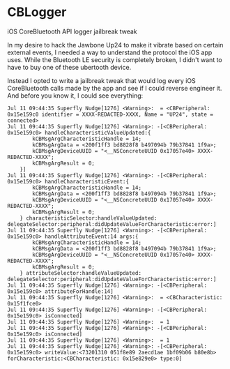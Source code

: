 CBLogger
========

iOS CoreBluetooth API logger jailbreak tweak

In my desire to hack the Jawbone Up24 to make it vibrate based on certain external events, I needed a way to understand the protocol the iOS app uses.
While the Bluetooth LE security is completely broken, I didn't want to have to buy one of these ubertooth device.

Instead I opted to write a jailbreak tweak that would log every iOS CoreBluetooth calls made by the app and see if I could reverse engineer it.
And before you know it, I could see everything:
```
Jul 11 09:44:35 Superfly Nudge[1276] <Warning>:  = <CBPeripheral: 0x15e159c0 identifier = XXXX-REDACTED-XXXX, Name = "UP24", state = connected>
Jul 11 09:44:35 Superfly Nudge[1276] <Warning>: -[<CBPeripheral: 0x15e159c0> handleCharacteristicValueUpdated:{
	    kCBMsgArgCharacteristicHandle = 14;
	    kCBMsgArgData = <200f1ff3 bd8828f8 b497094b 79b37841 1f9a>;
	    kCBMsgArgDeviceUUID = "<__NSConcreteUUID 0x17057e40> XXXX-REDACTED-XXXX";
	    kCBMsgArgResult = 0;
	}]
Jul 11 09:44:35 Superfly Nudge[1276] <Warning>: -[<CBPeripheral: 0x15e159c0> handleCharacteristicEvent:{
	    kCBMsgArgCharacteristicHandle = 14;
	    kCBMsgArgData = <200f1ff3 bd8828f8 b497094b 79b37841 1f9a>;
	    kCBMsgArgDeviceUUID = "<__NSConcreteUUID 0x17057e40> XXXX-REDACTED-XXXX";
	    kCBMsgArgResult = 0;
	} characteristicSelector:handleValueUpdated: delegateSelector:peripheral:didUpdateValueForCharacteristic:error:]
Jul 11 09:44:35 Superfly Nudge[1276] <Warning>: -[<CBPeripheral: 0x15e159c0> handleAttributeEvent:14 args:{
	    kCBMsgArgCharacteristicHandle = 14;
	    kCBMsgArgData = <200f1ff3 bd8828f8 b497094b 79b37841 1f9a>;
	    kCBMsgArgDeviceUUID = "<__NSConcreteUUID 0x17057e40> XXXX-REDACTED-XXXX";
	    kCBMsgArgResult = 0;
	} attributeSelector:handleValueUpdated: delegateSelector:peripheral:didUpdateValueForCharacteristic:error:]
Jul 11 09:44:35 Superfly Nudge[1276] <Warning>: -[<CBPeripheral: 0x15e159c0> attributeForHandle:14]
Jul 11 09:44:35 Superfly Nudge[1276] <Warning>:  = <CBCharacteristic: 0x15f1fce0>
Jul 11 09:44:35 Superfly Nudge[1276] <Warning>: -[<CBPeripheral: 0x15e159c0> isConnected]
Jul 11 09:44:35 Superfly Nudge[1276] <Warning>:  = 1
Jul 11 09:44:35 Superfly Nudge[1276] <Warning>: -[<CBPeripheral: 0x15e159c0> isConnected]
Jul 11 09:44:35 Superfly Nudge[1276] <Warning>:  = 1
Jul 11 09:44:35 Superfly Nudge[1276] <Warning>: -[<CBPeripheral: 0x15e159c0> writeValue:<73201310 051f8e89 2aecd1ae 1bf09b06 b80e8b> forCharacteristic:<CBCharacteristic: 0x15e829e0> type:0]
```
